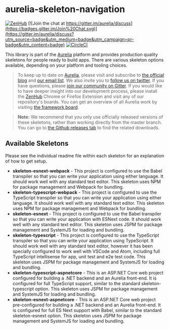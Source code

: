 # aurelia-skeleton-navigation

[![ZenHub](https://raw.githubusercontent.com/ZenHubIO/support/master/zenhub-badge.png)](https://zenhub.io)
[![Join the chat at https://gitter.im/aurelia/discuss](https://badges.gitter.im/Join%20Chat.svg)](https://gitter.im/aurelia/discuss?utm_source=badge&utm_medium=badge&utm_campaign=pr-badge&utm_content=badge)
[![CircleCI](https://circleci.com/gh/aurelia/skeleton-navigation.svg?style=shield)](https://circleci.com/gh/aurelia/skeleton-navigation)

This library is part of the [Aurelia](http://www.aurelia.io/) platform and provides production quality skeletons for people ready to build apps. There are various skeleton options available, depending on your platform and tooling choices.

> To keep up to date on [Aurelia](http://www.aurelia.io/), please visit and subscribe to [the official blog](http://blog.durandal.io/) and [our email list](http://durandal.us10.list-manage1.com/subscribe?u=dae7661a3872ee02b519f6f29&id=3de6801ccc). We also invite you to [follow us on twitter](https://twitter.com/aureliaeffect). If you have questions, please [join our community on Gitter](https://gitter.im/aurelia/discuss). If you would like to have deeper insight into our development process, please install the [ZenHub](https://zenhub.io) Chrome or Firefox Extension and visit any of our repository's boards. You can get an overview of all Aurelia work by visiting [the framework board](https://github.com/aurelia/framework#boards).

> **Note:** We recommend that you only use officially released versions of these skeletons, rather than working directly from the master branch. You can go to [the Github releases tab](https://github.com/aurelia/skeleton-navigation/releases) to find the related downloads.

## Available Skeletons

Please see the individual readme file within each skeleton for an explanation of how to get setup.

* **skeleton-esnext-webpack** - This project is configured to use the Babel transpiler so that you can write your application using either language. It should work well with any standard text editor. This skeleton uses NPM for package management and Webpack for bundling.
* **skeleton-typescript-webpack** - This project is configured to use the TypeScript transpiler so that you can write your application using either language. It should work well with any standard text editor. This skeleton uses NPM for package management and Webpack for bundling.
* **skeleton-esnext** - This project is configured to use the Babel transpiler so that you can write your application with ESNext code. It should work well with any standard text editor. This skeleton uses JSPM for package management and SystemJS for loading and bundling.
* **skeleton-typescript** - This project is configured to use the TypeScript transpiler so that you can write your application using TypeScript. It should work well with any standard text editor, however it has been specially configured to work well with VSCode and Atom, including full TypeScript intellisense for app, unit test and e2e test code. This skeleton uses JSPM for package management and SystemJS for loading and bundling.
* **skeleton-typescript-aspnetcore** - This is an ASP.NET Core web project configured for building a .NET backend and an Aurelia front-end. It is configured for full TypeScript support, similar to the standard skeleton-typescript option.  This skeleton uses JSPM for package management and SystemJS for loading and bundling.
* **skeleton-esnext-aspnetcore** - This is an ASP.NET Core web project pre-configured for building a .NET backend and an Aurelia front-end. It is configured for full ES Next support with Babel, similar to the standard skeleton-esnext option. This skeleton uses JSPM for package management and SystemJS for loading and bundling.
